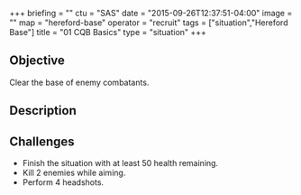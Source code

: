 +++
briefing = ""
ctu = "SAS"
date = "2015-09-26T12:37:51-04:00"
image = ""
map = "hereford-base"
operator = "recruit"
tags = ["situation","Hereford Base"]
title = "01 CQB Basics"
type = "situation"
+++

## Objective

Clear the base of enemy combatants.

## Description


## Challenges

* Finish the situation with at least 50 health remaining.
* Kill 2 enemies while aiming.
* Perform 4 headshots.
